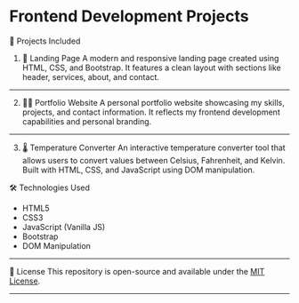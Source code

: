 # **Frontend Development Projects**


 🔗 Projects Included

 1. 🚀 Landing Page
A modern and responsive landing page created using HTML, CSS, and Bootstrap. It features a clean layout with sections like header, services, about, and contact.

---

 2. 👨‍💻 Portfolio Website
A personal portfolio website showcasing my skills, projects, and contact information. It reflects my frontend development capabilities and personal branding.

---

 3. 🌡️ Temperature Converter
An interactive temperature converter tool that allows users to convert values between Celsius, Fahrenheit, and Kelvin. Built with HTML, CSS, and JavaScript using DOM manipulation.


 🛠️ Technologies Used
- HTML5  
- CSS3  
- JavaScript (Vanilla JS)  
- Bootstrap  
- DOM Manipulation

---

 📜 License
This repository is open-source and available under the [MIT License](LICENSE).

---
